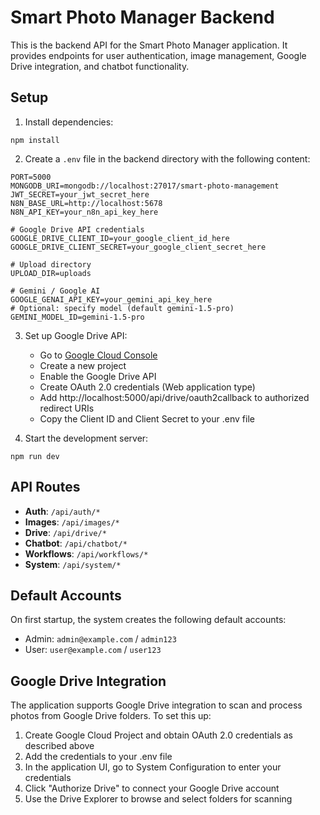 # Smart Photo Manager Backend

This is the backend API for the Smart Photo Manager application. It provides endpoints for user authentication, image management, Google Drive integration, and chatbot functionality.

## Setup

1. Install dependencies:
```
npm install
```

2. Create a `.env` file in the backend directory with the following content:
```
PORT=5000
MONGODB_URI=mongodb://localhost:27017/smart-photo-management
JWT_SECRET=your_jwt_secret_here
N8N_BASE_URL=http://localhost:5678
N8N_API_KEY=your_n8n_api_key_here

# Google Drive API credentials
GOOGLE_DRIVE_CLIENT_ID=your_google_client_id_here
GOOGLE_DRIVE_CLIENT_SECRET=your_google_client_secret_here

# Upload directory
UPLOAD_DIR=uploads

# Gemini / Google AI
GOOGLE_GENAI_API_KEY=your_gemini_api_key_here
# Optional: specify model (default gemini-1.5-pro)
GEMINI_MODEL_ID=gemini-1.5-pro
```

3. Set up Google Drive API:
   - Go to [Google Cloud Console](https://console.cloud.google.com)
   - Create a new project
   - Enable the Google Drive API
   - Create OAuth 2.0 credentials (Web application type)
   - Add http://localhost:5000/api/drive/oauth2callback to authorized redirect URIs
   - Copy the Client ID and Client Secret to your .env file

4. Start the development server:
```
npm run dev
```

## API Routes

- **Auth**: `/api/auth/*`
- **Images**: `/api/images/*`
- **Drive**: `/api/drive/*`
- **Chatbot**: `/api/chatbot/*`
- **Workflows**: `/api/workflows/*`
- **System**: `/api/system/*`

## Default Accounts

On first startup, the system creates the following default accounts:

- Admin: `admin@example.com` / `admin123`
- User: `user@example.com` / `user123`

## Google Drive Integration

The application supports Google Drive integration to scan and process photos from Google Drive folders. To set this up:

1. Create Google Cloud Project and obtain OAuth 2.0 credentials as described above
2. Add the credentials to your .env file
3. In the application UI, go to System Configuration to enter your credentials
4. Click "Authorize Drive" to connect your Google Drive account
5. Use the Drive Explorer to browse and select folders for scanning 
